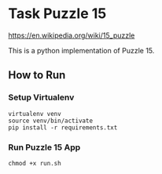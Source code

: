 # Task Puzzle 15
https://en.wikipedia.org/wiki/15_puzzle

This is a python implementation of Puzzle 15.

## How to Run
### Setup Virtualenv
```
virtualenv venv
source venv/bin/activate
pip install -r requirements.txt
```

### Run Puzzle 15 App
```
chmod +x run.sh
```